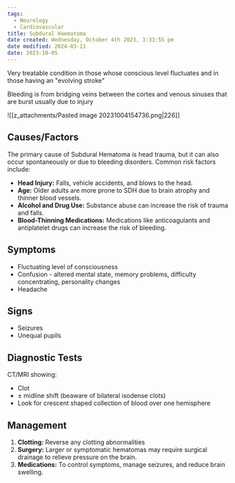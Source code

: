 ```yaml
---
tags:
  - Neurology
  - Cardiovascular
title: Subdural Haematoma
date created: Wednesday, October 4th 2023, 3:33:55 pm
date modified: 2024-03-11
date: 2023-10-05
---
```

Very treatable condition in those whose conscious level fluctuates and in those having an "evolving stroke"

Bleeding is from bridging veins between the cortex and venous sinuses that are burst usually due to injury

![[z_attachments/Pasted image 20231004154736.png|226]]
## Causes/Factors

The primary cause of Subdural Hematoma is head trauma, but it can also occur spontaneously or due to bleeding disorders. Common risk factors include:

- **Head Injury:** Falls, vehicle accidents, and blows to the head.
- **Age:** Older adults are more prone to SDH due to brain atrophy and thinner blood vessels.
- **Alcohol and Drug Use:** Substance abuse can increase the risk of trauma and falls.
- **Blood-Thinning Medications:** Medications like anticoagulants and antiplatelet drugs can increase the risk of bleeding.

## Symptoms

- Fluctuating level of consciousness
- Confusion - altered mental state, memory problems, difficulty concentrating, personality changes
- Headache

## Signs

- Seizures
- Unequal pupils 

## Diagnostic Tests

CT/MRI showing:
- Clot
- $\pm$ midline shift (beaware of bilateral isodense clots)
- Look for crescent shaped collection of blood over one hemisphere
## Management

1. **Clotting:** Reverse any clotting abnormalities 
2. **Surgery:** Larger or symptomatic hematomas may require surgical drainage to relieve pressure on the brain.
3. **Medications:** To control symptoms, manage seizures, and reduce brain swelling.
